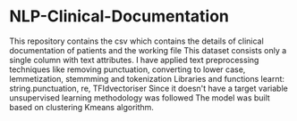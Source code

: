 # NLP-Clinical-Documentation
This repository contains the csv which contains the details of clinical documentation of patients and the working file
This dataset consists only a single column with text attributes. 
I have applied text preprocessing techniques like removing punctuation, converting to lower case, lemmetization, stemmming and tokenization
Libraries and functions learnt: string.punctuation, re, TFIdvectoriser
Since it doesn't have a target variable unsupervised learning methodology was followed
The model was built based on clustering Kmeans algorithm.
